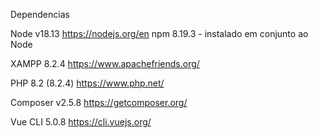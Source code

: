 Dependencias

Node v18.13
	https://nodejs.org/en
npm 8.19.3
	- instalado em conjunto ao Node

XAMPP 8.2.4
	https://www.apachefriends.org/
	
PHP 8.2 (8.2.4)
	https://www.php.net/

Composer v2.5.8
	https://getcomposer.org/

Vue CLI 5.0.8
	https://cli.vuejs.org/